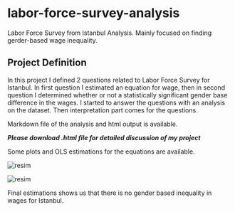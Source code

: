 # labor-force-survey-analysis
Labor Force Survey from Istanbul Analysis. Mainly focused on finding gerder-based wage inequality.

## Project Definition

In this project I defined 2 questions related to Labor Force Survey for Istanbul. In first question I estimated an equation for wage, then in second question I determined whether or not a statistically significant gender base difference in the wages.
I started to answer the questions with an analysis on the dataset. Then interpretation part comes for the questions.

Markdown file of the analysis and html output is available.

***Please download .html file for detailed discussion of my project***

Some plots and OLS estimations for the equations are available. 

![resim](https://user-images.githubusercontent.com/74188001/123438566-7c99b600-d5d9-11eb-9420-dd67ddb060d9.png)

![resim](https://user-images.githubusercontent.com/74188001/123438626-90451c80-d5d9-11eb-9a38-6575053b4096.png)


Final estimations shows us that there is no gender based inequality in wages for Istanbul.


